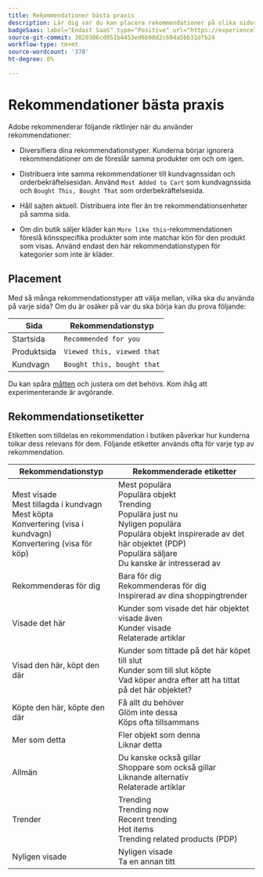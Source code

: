 ```yaml
---
title: Rekommendationer bästa praxis
description: Lär dig var du kan placera rekommendationer på olika sidor på din webbplats och förslag på etiketter som används ofta för varje rekommendationstyp.
badgeSaas: label="Endast SaaS" type="Positive" url="https://experienceleague.adobe.com/sv/docs/commerce/user-guides/product-solutions" tooltip="Gäller endast Adobe Commerce as a Cloud Service- och Adobe Commerce Optimizer-projekt (SaaS-infrastruktur som hanteras av Adobe)."
source-git-commit: 3020386cd051b4453ed6b90d2c694a5bb31dfb24
workflow-type: tm+mt
source-wordcount: '378'
ht-degree: 0%

---
```


# Rekommendationer bästa praxis

Adobe rekommenderar följande riktlinjer när du använder rekommendationer:

- Diversifiera dina rekommendationstyper. Kunderna börjar ignorera rekommendationer om de föreslår samma produkter om och om igen.

- Distribuera inte samma rekommendationer till kundvagnssidan och orderbekräftelsesidan. Använd `Most Added to Cart` som kundvagnssida och `Bought This, Bought That` som orderbekräftelsesida.

- Håll sajten aktuell. Distribuera inte fler än tre rekommendationsenheter på samma sida.

- Om din butik säljer kläder kan `More like this`-rekommendationen föreslå könsspecifika produkter som inte matchar kön för den produkt som visas. Använd endast den här rekommendationstypen för kategorier som inte är kläder.

## Placement

Med så många rekommendationstyper att välja mellan, vilka ska du använda på varje sida? Om du är osäker på var du ska börja kan du prova följande:

| Sida | Rekommendationstyp |
|---|---|
| Startsida | `Recommended for you` |
| Produktsida | `Viewed this, viewed that` |
| Kundvagn | `Bought this, bought that` |

Du kan spåra [måtten](../../manage-results/recommendation-performance.md) och justera om det behövs. Kom ihåg att experimenterande är avgörande.

## Rekommendationsetiketter

Etiketten som tilldelas en rekommendation i butiken påverkar hur kunderna tolkar dess relevans för dem. Följande etiketter används ofta för varje typ av rekommendation.

| Rekommendationstyp | Rekommenderade etiketter |
|---|---|
| Mest visade<br> Mest tillagda i kundvagn<br>Mest köpta<br>Konvertering (visa i kundvagn)<br>Konvertering (visa för köp) | Mest populära<br>Populära objekt<br>Trending<br>Populära just nu<br>Nyligen populära<br>Populära objekt inspirerade av det här objektet (PDP)<br>Populära säljare<br>Du kanske är intresserad av |
| Rekommenderas för dig | Bara för dig<br>Rekommenderas för dig<br>Inspirerad av dina shoppingtrender |
| Visade det här | Kunder som visade det här objektet visade även<br>Kunder visade<br>Relaterade artiklar |
| Visad den här, köpt den där | Kunder som tittade på det här köpet till slut <br>Kunder som till slut köpte<br>Vad köper andra efter att ha tittat på det här objektet? |
| Köpte den här, köpte den där | Få allt du behöver<br>Glöm inte dessa<br>Köps ofta tillsammans |
| Mer som detta | Fler objekt som denna<br>Liknar detta |
| Allmän | Du kanske också gillar <br>Shoppare som också gillar<br>Liknande alternativ<br>Relaterade artiklar |
| Trender | Trending<br>Trending now<br>Recent trending<br>Hot items<br>Trending related products (PDP) |
| Nyligen visade | Nyligen visade<br>Ta en annan titt |
